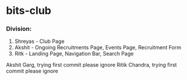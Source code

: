 # bits-club
### Division:
1. Shreyas - Club Page
2. Akshit - Ongoing Recruitments Page, Events Page, Recruitment Form
3. Ritk - Landing Page, Navigation Bar, Search Page


Akshit Garg, trying first commit please ignore
Ritik Chandra, trying first commit please ignore
